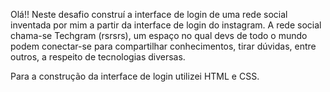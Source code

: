 Olá!! Neste desafio construí a interface de login de uma rede social inventada por mim a partir da interface de login do instagram.
A rede social chama-se Techgram (rsrsrs), um espaço no qual devs de todo o mundo podem conectar-se para compartilhar conhecimentos, tirar dúvidas, entre outros, a respeito de tecnologias diversas.

Para a construção da interface de login utilizei HTML e CSS.
